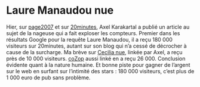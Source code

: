# Laure Manaudou nue

Hier, sur [page2007](http://cozop.com/page2007_com/laure_manaudou_nue) et sur [20minutes](http://axelkarakartal.blog.20minutes.fr/), Axel Karakartal a publié un article au sujet de la nageuse qui a fait exploser les compteurs. Premier dans les résultats Google pour la requête Laure Manaudou, il a reçu 180 000 visiteurs sur 20minutes, autant sur son blog qui n’a cessé de décrocher à cause de la surcharge. Ma brève sur [Cecilia nue](https://tcrouzet.com/2007/10/18/cecilia-a-poil/), linkée par Axel, a reçu près de 10 000 visiteurs. [coZop](http://cozop.com/page2007_com/laure_manaudou_nue) aussi linké en a reçu 26 000. Conclusion évidente quant à la nature humaine. Et bonne piste pour gagner de l’argent sur le web en surfant sur l’intimité des stars : 180 000 visiteurs, c’est plus de 1 000 euro de pub sans problème.